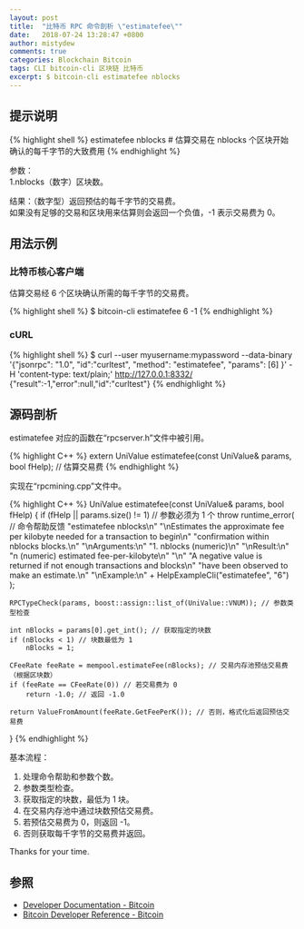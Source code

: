 ```yaml
---
layout: post
title:  "比特币 RPC 命令剖析 \"estimatefee\""
date:   2018-07-24 13:28:47 +0800
author: mistydew
comments: true
categories: Blockchain Bitcoin
tags: CLI bitcoin-cli 区块链 比特币
excerpt: $ bitcoin-cli estimatefee nblocks
---
```

## 提示说明

{% highlight shell %}
estimatefee nblocks # 估算交易在 nblocks 个区块开始确认的每千字节的大致费用
{% endhighlight %}

参数：<br>
1.nblocks（数字）区块数。

结果：（数字型）返回预估的每千字节的交易费。<br>
如果没有足够的交易和区块用来估算则会返回一个负值，-1 表示交易费为 0。

## 用法示例

### 比特币核心客户端

估算交易经 6 个区块确认所需的每千字节的交易费。

{% highlight shell %}
$ bitcoin-cli estimatefee 6
-1
{% endhighlight %}

### cURL

{% highlight shell %}
$ curl --user myusername:mypassword --data-binary '{"jsonrpc": "1.0", "id":"curltest", "method": "estimatefee", "params": [6] }' -H 'content-type: text/plain;' http://127.0.0.1:8332/
{"result":-1,"error":null,"id":"curltest"}
{% endhighlight %}

## 源码剖析
estimatefee 对应的函数在“rpcserver.h”文件中被引用。

{% highlight C++ %}
extern UniValue estimatefee(const UniValue& params, bool fHelp); // 估算交易费
{% endhighlight %}

实现在“rpcmining.cpp”文件中。

{% highlight C++ %}
UniValue estimatefee(const UniValue& params, bool fHelp)
{
    if (fHelp || params.size() != 1) // 参数必须为 1 个
        throw runtime_error( // 命令帮助反馈
            "estimatefee nblocks\n"
            "\nEstimates the approximate fee per kilobyte needed for a transaction to begin\n"
            "confirmation within nblocks blocks.\n"
            "\nArguments:\n"
            "1. nblocks     (numeric)\n"
            "\nResult:\n"
            "n              (numeric) estimated fee-per-kilobyte\n"
            "\n"
            "A negative value is returned if not enough transactions and blocks\n"
            "have been observed to make an estimate.\n"
            "\nExample:\n"
            + HelpExampleCli("estimatefee", "6")
            );

    RPCTypeCheck(params, boost::assign::list_of(UniValue::VNUM)); // 参数类型检查

    int nBlocks = params[0].get_int(); // 获取指定的块数
    if (nBlocks < 1) // 块数最低为 1
        nBlocks = 1;

    CFeeRate feeRate = mempool.estimateFee(nBlocks); // 交易内存池预估交易费（根据区块数）
    if (feeRate == CFeeRate(0)) // 若交易费为 0
        return -1.0; // 返回 -1.0

    return ValueFromAmount(feeRate.GetFeePerK()); // 否则，格式化后返回预估交易费
}
{% endhighlight %}

基本流程：
1. 处理命令帮助和参数个数。
2. 参数类型检查。
3. 获取指定的块数，最低为 1 块。
4. 在交易内存池中通过块数预估交易费。
5. 若预估交易费为 0，则返回 -1。
6. 否则获取每千字节的交易费并返回。

Thanks for your time.

## 参照

* [Developer Documentation - Bitcoin](https://bitcoin.org/en/developer-documentation)
* [Bitcoin Developer Reference - Bitcoin](https://bitcoin.org/en/developer-reference#estimatefee)
